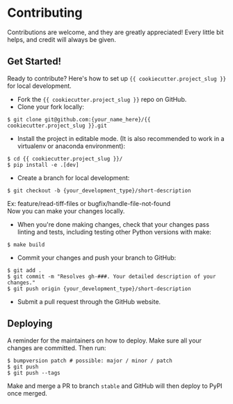 # Contributing

Contributions are welcome, and they are greatly appreciated! Every little bit
helps, and credit will always be given.

## Get Started!
Ready to contribute? Here's how to set up `{{ cookiecutter.project_slug }}` for local development.

* Fork the `{{ cookiecutter.project_slug }}` repo on GitHub.
* Clone your fork locally:

```
$ git clone git@github.com:{your_name_here}/{{ cookiecutter.project_slug }}.git
```

* Install the project in editable mode. (It is also recommended to work in a virtualenv or anaconda environment):

```
$ cd {{ cookiecutter.project_slug }}/
$ pip install -e .[dev]
```

* Create a branch for local development:

```
$ git checkout -b {your_development_type}/short-description
```
Ex: feature/read-tiff-files or bugfix/handle-file-not-found<br>
Now you can make your changes locally.<br>

* When you're done making changes, check that your changes pass linting and tests, including testing other Python
versions with make:

```
$ make build
```

* Commit your changes and push your branch to GitHub:

```
$ git add .
$ git commit -m "Resolves gh-###. Your detailed description of your changes."
$ git push origin {your_development_type}/short-description
```

* Submit a pull request through the GitHub website.

## Deploying

A reminder for the maintainers on how to deploy.
Make sure all your changes are committed.
Then run:

```
$ bumpversion patch # possible: major / minor / patch
$ git push
$ git push --tags
```

Make and merge a PR to branch `stable` and GitHub will then deploy to PyPI once merged.
